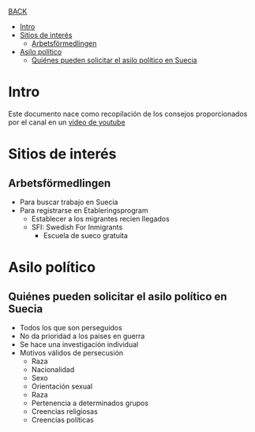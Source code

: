 [BACK](./ADVICES.md)

- [Intro](#intro)
- [Sitios de interés](#sitios-de-interés)
  - [Arbetsförmedlingen](#arbetsförmedlingen)
- [Asilo político](#asilo-político)
  - [Quiénes pueden solicitar el asilo político en Suecia](#quiénes-pueden-solicitar-el-asilo-político-en-suecia)

# Intro

Este documento nace como recopilación de los consejos proporcionados por el canal en un [video de youtube](https://youtu.be/2Ib2z1qZE1A?si=w26Ah96Gp0ftFnN0)

# Sitios de interés

## Arbetsförmedlingen

- Para buscar trabajo en Suecia
- Para registrarse en Etableringsprogram
  - Establecer a los migrantes recien llegados
  - SFI: Swedish For Inmigrants
    - Escuela de sueco gratuita

# Asilo político

## Quiénes pueden solicitar el asilo político en Suecia

- Todos los que son perseguidos
- No da prioridad a los paises en guerra
- Se hace una investigación individual
- Motivos válidos de persecusión
  - Raza
  - Nacionalidad
  - Sexo
  - Orientación sexual
  - Raza
  - Pertenencia a determinados grupos
  - Creencias religiosas
  - Creencias políticas
